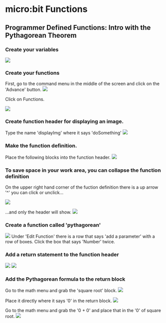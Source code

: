 # micro:bit Functions
## Programmer Defined Functions: Intro with the Pythagorean Theorem
### Create your variables
![](https://github.com/SAYbaw/Gotham/blob/main/images/microbit/functions1/Screen%20Shot%202023-04-28%20at%2010.59.09%20AM.png)
### Create your functions
First, go to the command menu in the middle of the screen and click on the 'Advance' button.
![](https://github.com/SAYbaw/Gotham/blob/main/images/microbit/functions1/Screen%20Shot%202023-04-28%20at%2010.56.49%20AM.png)

Click on Functions.

![](https://github.com/SAYbaw/Gotham/blob/main/images/microbit/functions1/Screen%20Shot%202023-04-28%20at%2011.00.21%20AM.png)
### Create function header for displaying an image.
Type the name 'displayImg' where it says 'doSomething'
![](https://github.com/SAYbaw/Gotham/blob/main/images/microbit/functions1/Screen%20Shot%202023-05-01%20at%2012.18.48%20AM.png)
### Make the function definition.
Place the following blocks into the function header.
![](https://github.com/SAYbaw/Gotham/blob/main/images/microbit/functions1/Screen%20Shot%202023-05-01%20at%2012.19.20%20AM.png)
### To save space in your work area, you can collapse the function definition
On the upper right hand corner of the fuction definition there is a up arrow '^' you can click or unclick...

![](https://github.com/SAYbaw/Gotham/blob/main/images/microbit/functions1/Screen%20Shot%202023-04-28%20at%2011.04.40%20AM.png)

...and only the header will show.
![](https://github.com/SAYbaw/Gotham/blob/main/images/microbit/functions1/Screen%20Shot%202023-04-28%20at%2011.05.15%20AM.png)
### Create a function called 'pythagorean'
![](https://github.com/SAYbaw/Gotham/blob/main/images/microbit/functions1/Screen%20Shot%202023-04-28%20at%2011.07.39%20AM.png)
Under 'Edit Function' there is a row that says 'add a parameter' with a row of boxes. Click the box that says 'Number' twice.
### Add a return statement to the function header
![](https://github.com/SAYbaw/Gotham/blob/main/images/microbit/functions1/Screen%20Shot%202023-04-28%20at%2011.10.29%20AM.png)
![](https://github.com/SAYbaw/Gotham/blob/main/images/microbit/functions1/Screen%20Shot%202023-04-28%20at%2011.12.16%20AM.png)
### Add the Pythagorean formula to the return block
Go to the math menu and grab the 'square root' block.
![](https://github.com/SAYbaw/Gotham/blob/main/images/microbit/functions1/Screen%20Shot%202023-04-28%20at%2011.14.16%20AM.png)

Place it directly where it says '0' in the return block.
![](https://github.com/SAYbaw/Gotham/blob/main/images/microbit/functions1/Screen%20Shot%202023-04-28%20at%2011.15.13%20AM.png)

Go to the math menu and grab the '0 + 0' and place that in the '0' of square root.
![](https://github.com/SAYbaw/Gotham/blob/main/images/microbit/functions1/Screen%20Shot%202023-04-28%20at%2011.15.56%20AM.png)
